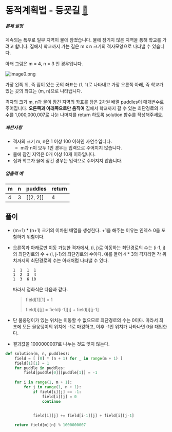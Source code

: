 # 동적계획법 - 등굣길 [🔗](https://programmers.co.kr/learn/courses/30/lessons/42898)

##### 문제 설명

계속되는 폭우로 일부 지역이 물에 잠겼습니다. 물에 잠기지 않은 지역을 통해 학교를 가려고 합니다. 집에서 학교까지 가는 길은 m x n 크기의 격자모양으로 나타낼 수 있습니다.

아래 그림은 m = 4, n = 3 인 경우입니다.

![image0.png](https://grepp-programmers.s3.amazonaws.com/files/ybm/056f54e618/f167a3bc-e140-4fa8-a8f8-326a99e0f567.png)

가장 왼쪽 위, 즉 집이 있는 곳의 좌표는 (1, 1)로 나타내고 가장 오른쪽 아래, 즉 학교가 있는 곳의 좌표는 (m, n)으로 나타냅니다.

격자의 크기 m, n과 물이 잠긴 지역의 좌표를 담은 2차원 배열 puddles이 매개변수로 주어집니다. **오른쪽과 아래쪽으로만 움직여** 집에서 학교까지 갈 수 있는 최단경로의 개수를 1,000,000,007로 나눈 나머지를 return 하도록 solution 함수를 작성해주세요.

##### 제한사항

- 격자의 크기 m, n은 1 이상 100 이하인 자연수입니다.
  - m과 n이 모두 1인 경우는 입력으로 주어지지 않습니다.
- 물에 잠긴 지역은 0개 이상 10개 이하입니다.
- 집과 학교가 물에 잠긴 경우는 입력으로 주어지지 않습니다.

##### 입출력 예

| m    | n    | puddles  | return |
| ---- | ---- | -------- | ------ |
| 4    | 3    | [[2, 2]] | 4      |

## 풀이

- (m+1) * (n+1) 크기의 이차원 배열을 생성한다. +1을 해주는 이유는 인덱스 0을 포함하기 위함이다.

- 오른쪽과 아래로만 이동 가능한 격자에서, (i, j)로 이동하는 최단경로의 수는 (i-1, j)의 최단경로의 수 + (i, j-1)의 최단경로의 수이다. 예를 들어 4 * 3의 격자라면 각 위치까지의 최단경로의 수는 아래처럼 나타낼 수 있다.

  ```
  1  1  1  1
  1  2  3  4 
  1  3  6 10
  ```

  따라서 점화식은 다음과 같다.

  > field\[1][1] = 1
  >
  > field\[i][j] = field\[i-1][j] + field\[i][j-1]

- 단 물웅덩이가 있는 위치는 이동할 수 없으므로 최단경로의 수는 0이다. 따라서 최초에 모든 물웅덩이의 위치에 -1로 마킹하고, 이후 -1인 위치가 나타나면 0을 대입한다.

- 결과값을 1000000007로 나누는 것도 잊지 않는다.

```python
def solution(m, n, puddles):
    field = [ [0] * (n + 1) for _ in range(m + 1) ]
    field[1][1] = 1
    for puddle in puddles:
        field[puddle[0]][puddle[1]] = -1
    
    for i in range(1, m + 1):
        for j in range(1, n + 1):
            if field[i][j] == -1:
                field[i][j] = 0
                continue
            
            
            field[i][j] += field[i-1][j] + field[i][j-1]

    return field[m][n] % 1000000007
```

